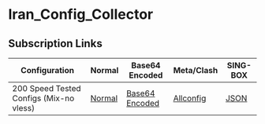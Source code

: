 # Iran_Config_Collector



## Subscription Links


| Configuration | Normal | Base64 Encoded | Meta/Clash | SING-BOX |
|-|-|-|-|-|  
| 200 Speed Tested Configs (Mix-no vless) | [Normal](https://raw.githubusercontent.com/tahmaseb73/Iran_Config_Collector/refs/heads/main/V2.txt) | [Base64 Encoded](https://raw.githubusercontent.com/tahmaseb73/Iran_Config_Collector/refs/heads/main/Base64.txt) | [Allconfig](https://raw.githubusercontent.com/tahmaseb73/Iran_Config_Collector/refs/heads/main/Allconfig) | [JSON](https://yebekhe.serv00.net/api/singbox/?url=https://raw.githubusercontent.com/tahmaseb73/Iran_Config_Collector/main/V2.txt&limit=0&tun=true) |

